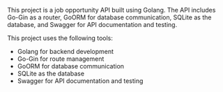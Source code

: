This project is a job opportunity API built using Golang. The API includes Go-Gin as a router, GoORM for database communication, SQLite as the database, and Swagger for API documentation and testing.

This project uses the following tools:

- Golang for backend development
- Go-Gin for route management
- GoORM for database communication
- SQLite as the database
- Swagger for API documentation and testing
